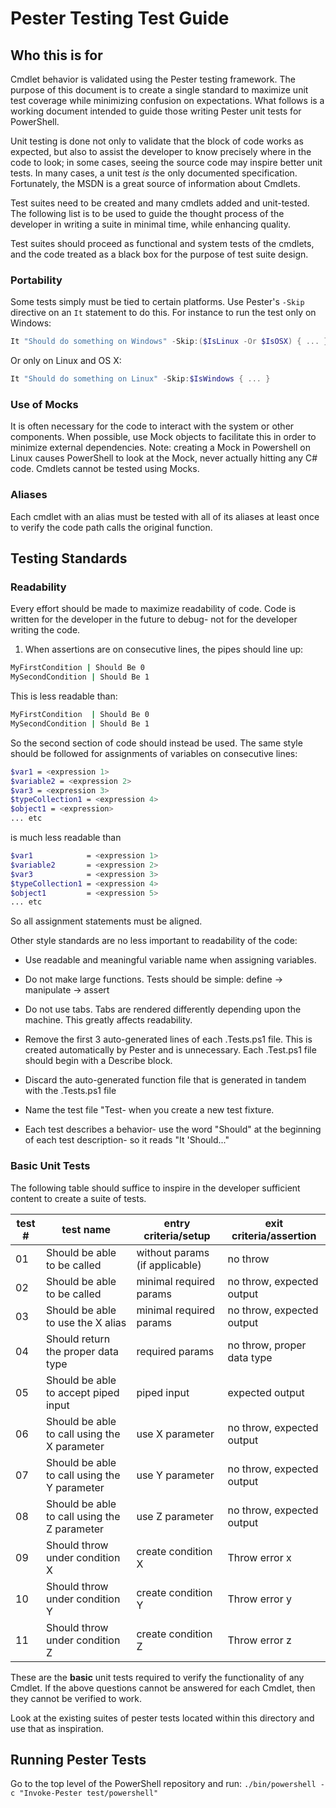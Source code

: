 Pester Testing Test Guide
=========================

Who this is for
---------------

Cmdlet behavior is validated using the Pester testing framework. The
purpose of this document is to create a single standard to maximize
unit test coverage while minimizing confusion on expectations. What
follows is a working document intended to guide those writing Pester
unit tests for PowerShell.

Unit testing is done not only to validate that the block of code works
as expected, but also to assist the developer to know precisely where
in the code to look; in some cases, seeing the source code may inspire
better unit tests. In many cases, a unit test *is* the only documented
specification. Fortunately, the MSDN is a great source of information
about Cmdlets.

Test suites need to be created and many cmdlets added and unit-tested.
The following list is to be used to guide the thought process of the
developer in writing a suite in minimal time, while enhancing quality.

Test suites should proceed as functional and system tests of the
cmdlets, and the code treated as a black box for the purpose of test
suite design.

### Portability

Some tests simply must be tied to certain platforms. Use Pester's
`-Skip` directive on an `It` statement to do this. For instance to run
the test only on Windows:

```powershell
It "Should do something on Windows" -Skip:($IsLinux -Or $IsOSX) { ... }
```

Or only on Linux and OS X:

```powershell
It "Should do something on Linux" -Skip:$IsWindows { ... }
```

### Use of Mocks

It is often necessary for the code to interact with the system or
other components. When possible, use Mock objects to facilitate this
in order to minimize external dependencies. Note: creating a Mock in
Powershell on Linux causes PowerShell to look at the Mock, never
actually hitting any C# code. Cmdlets cannot be tested using Mocks.

### Aliases

Each cmdlet with an alias must be tested with all of its aliases at
least once to verify the code path calls the original function.

Testing Standards
-----------------

### Readability

Every effort should be made to maximize readability of code. Code is
written for the developer in the future to debug- not for the
developer writing the code.

1) When assertions are on consecutive lines, the pipes should line up:

```sh
MyFirstCondition | Should Be 0
MySecondCondition | Should Be 1
```

This is less readable than:

```sh
MyFirstCondition  | Should Be 0
MySecondCondition | Should Be 1
```

So the second section of code should instead be used. The same style
should be followed for assignments of variables on consecutive lines:

```sh
$var1 = <expression 1>
$variable2 = <expression 2>
$var3 = <expression 3>
$typeCollection1 = <expression 4>
$object1 = <expression>
... etc
```

is much less readable than

```sh
$var1            = <expression 1>
$variable2       = <expression 2>
$var3            = <expression 3>
$typeCollection1 = <expression 4>
$object1         = <expression 5>
... etc
```

So all assignment statements must be aligned.

Other style standards are no less important to readability of the code:

- Use readable and meaningful variable name when assigning variables.

- Do not make large functions. Tests should be simple: define ->
  manipulate -> assert

- Do not use tabs. Tabs are rendered differently depending upon the
  machine. This greatly affects readability.

- Remove the first 3 auto-generated lines of each .Tests.ps1 file.
  This is created automatically by Pester and is unnecessary. Each
  .Test.ps1 file should begin with a Describe block.

- Discard the auto-generated function file that is generated in tandem
  with the .Tests.ps1 file

- Name the test file "Test-<cmdlet name > when you create a new test
  fixture.

- Each test describes a behavior- use the word "Should" at the
  beginning of each test description- so it reads "It 'Should..."

### Basic Unit Tests

The following table should suffice to inspire in the developer sufficient content to create a suite of tests.

test # | test name | entry criteria/setup | exit criteria/assertion
-------|-----------|----------------------|------------------------
01 | Should be able to be called | without params (if applicable) | no throw
02 | Should be able to be called | minimal required params | no throw, expected output
03 | Should be able to use the X alias | minimal required params | no throw, expected output
04 | Should return the proper data type | required params | no throw, proper data type
05 | Should be able to accept piped input | piped input | expected output
06 | Should be able to call using the X parameter | use X parameter | no throw, expected output
07 | Should be able to call using the Y parameter | use Y parameter | no throw, expected output
08 | Should be able to call using the Z parameter | use Z parameter | no throw, expected output
09 | Should throw under condition X | create condition X | Throw error x
10 | Should throw under condition Y | create condition Y | Throw error y
11 | Should throw under condition Z | create condition Z | Throw error z

These are the **basic** unit tests required to verify the
functionality of any Cmdlet. If the above questions cannot be answered
for each Cmdlet, then they cannot be verified to work.

Look at the existing suites of pester tests located within
this directory and use that as inspiration.

Running Pester Tests
--------------------

Go to the top level of the PowerShell repository and run:
`./bin/powershell -c "Invoke-Pester test/powershell"`
